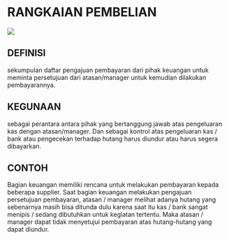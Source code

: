 # RANGKAIAN PEMBELIAN

![](_media/id/pembelian/rangkaian-pembelian.jpg)

## DEFINISI
sekumpulan daftar pengajuan pembayaran dari pihak keuangan untuk meminta persetujuan dari atasan/manager untuk kemudian dilakukan pembayarannya. 

## KEGUNAAN
sebagai perantara antara pihak yang bertanggung jawab atas pengeluaran kas dengan atasan/manager. Dan sebagai kontrol atas pengeluaran kas / bank atau pengecekan terhadap hutang harus diundur atau harus segera dibayarkan.

## CONTOH
Bagian keuangan memiliki rencana untuk melakukan pembayaran kepada beberapa supplier. Saat bagian keuangan melakukan pengajuan persetujuan pembayaran, atasan / manager melihat adanya hutang yang sebenarnya masih bisa ditunda dulu karena saat itu kas / bank sangat menipis / sedang dibutuhkan untuk kegiatan tertentu. Maka atasan / manager dapat tidak menyetujui pembayaran atas hutang-hutang yang dapat diundur. 
